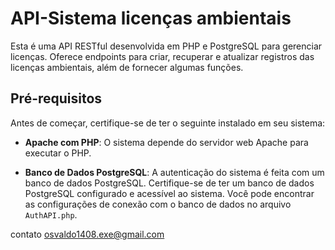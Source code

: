 # API-Sistema licenças ambientais
Esta é uma API RESTful desenvolvida em PHP e PostgreSQL para gerenciar licenças. Oferece endpoints para criar, recuperar e atualizar  registros das licenças ambientais, além de fornecer algumas funções.

## Pré-requisitos

Antes de começar, certifique-se de ter o seguinte instalado em seu sistema:

- **Apache com PHP**: O sistema depende do servidor web Apache para executar o PHP.

- **Banco de Dados PostgreSQL**: A autenticação do sistema é feita com um banco de dados PostgreSQL. Certifique-se de ter um banco de dados PostgreSQL configurado e acessível ao sistema. Você pode encontrar as configurações de conexão com o banco de dados no arquivo `AuthAPI.php`.




contato  osvaldo1408.exe@gmail.com
